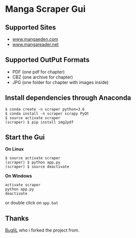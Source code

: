 # Manga Scraper Gui

## Supported Sites
- www.mangaeden.com
- www.mangareader.net

## Supported OutPut Formats
- PDF (one pdf for chapter)
- CBZ (one archive for chapter)
- JPG (one folder for chapter with images inside)

## Install dependencies through Anaconda 

```
$ conda create -n scraper python=3.6
$ conda install -n scraper scrapy PyQt
$ source activate scraper
(scraper) $ pip install img2pdf
```

## Start the Gui
**On Linux**
```
$ source activate scraper
(scraper) $ python app.py
(scraper) $ source deactivate
```

**On Windows**
```
activate scraper
python app.py
deactivate
```
or double click on `app.bat`


## Thanks
[BugliL](https://github.com/BugliL) who i forked the project from.